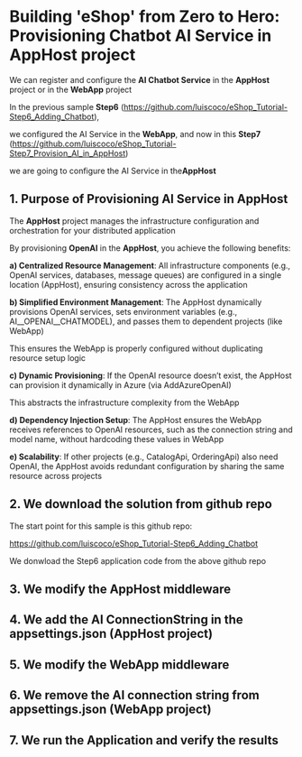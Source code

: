 # Building 'eShop' from Zero to Hero: Provisioning Chatbot AI Service in AppHost project

We can register and configure the **AI Chatbot Service** in the **AppHost** project or in the **WebApp** project

In the previous sample **Step6** (https://github.com/luiscoco/eShop_Tutorial-Step6_Adding_Chatbot), 

we configured the AI Service in the **WebApp**, and now in this **Step7** (https://github.com/luiscoco/eShop_Tutorial-Step7_Provision_AI_in_AppHost)

we are going to configure the AI Service in the**AppHost**

## 1. Purpose of Provisioning AI Service in AppHost

The **AppHost** project manages the infrastructure configuration and orchestration for your distributed application

By provisioning **OpenAI** in the **AppHost**, you achieve the following benefits:

**a) Centralized Resource Management**: All infrastructure components (e.g., OpenAI services, databases, message queues) are configured in a single location (AppHost), ensuring consistency across the application

**b) Simplified Environment Management**: The AppHost dynamically provisions OpenAI services, sets environment variables (e.g., AI__OPENAI__CHATMODEL), and passes them to dependent projects (like WebApp)

This ensures the WebApp is properly configured without duplicating resource setup logic

**c) Dynamic Provisioning**: If the OpenAI resource doesn’t exist, the AppHost can provision it dynamically in Azure (via AddAzureOpenAI)

This abstracts the infrastructure complexity from the WebApp

**d) Dependency Injection Setup**: The AppHost ensures the WebApp receives references to OpenAI resources, such as the connection string and model name, without hardcoding these values in WebApp

**e) Scalability**: If other projects (e.g., CatalogApi, OrderingApi) also need OpenAI, the AppHost avoids redundant configuration by sharing the same resource across projects

## 2. We download the solution from github repo

The start point for this sample is this github repo: 

https://github.com/luiscoco/eShop_Tutorial-Step6_Adding_Chatbot

We donwload the Step6 application code from the above github repo

## 3. We modify the AppHost middleware



## 4. We add the AI ConnectionString in the appsettings.json (AppHost project)

## 5. We modify the WebApp middleware

## 6. We remove the AI connection string from appsettings.json (WebApp project)

## 7. We run the Application and verify the results


